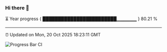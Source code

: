 ### Hi there 👋

⏳ Year progress { ████████████████████████▁▁▁▁▁▁ } 80.21 %

---

⏰ Updated on Mon, 20 Oct 2025 18:23:11 GMT

![Progress Bar CI](https://github.com/liununu/liununu/workflows/Progress%20Bar%20CI/badge.svg)
